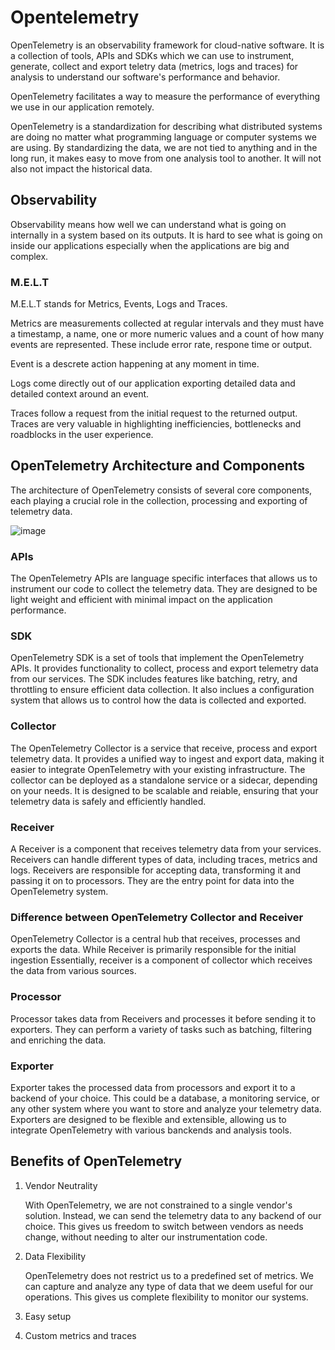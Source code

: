 # Opentelemetry

OpenTelemetry is an observability framework for cloud-native software. It is a collection of tools, APIs and SDKs which we can use to instrument, generate, collect and export teletry data (metrics, logs and traces) for analysis to understand our software's performance and behavior. 

OpenTelemetry facilitates a way to measure the performance of everything we use in our application remotely. 

OpenTelemetry is a standardization for describing what distributed systems are doing no matter what programming language or computer systems we are using. By standardizing the data, we are not tied to anything and in the long run, it makes easy to move from one analysis tool to another. It will not also not impact the historical data.

## Observability

Observability means how well we can understand what is going on internally in a system based on its outputs. It is hard to see what is going on inside our applications especially when the applications are big and complex. 

### M.E.L.T

M.E.L.T stands for Metrics, Events, Logs and Traces.

Metrics are measurements collected at regular intervals and they must have a timestamp, a name, one or more numeric values and a count of how many events are represented. These include error rate, respone time or output. 

Event is a descrete action happening at any moment in time.

Logs come directly out of our application exporting detailed data and detailed context around an event. 

Traces follow a request from the initial request to the returned output. Traces are very valuable in highlighting inefficiencies, bottlenecks and roadblocks in the user experience. 

## OpenTelemetry Architecture and Components

The architecture of OpenTelemetry consists of several core components, each playing a crucial role in the collection, processing and exporting of telemetry data. 

![image](https://github.com/user-attachments/assets/1fd79499-9224-4895-b4f0-3fdf115a5161)

### APIs

The OpenTelemetry APIs are language specific interfaces that allows us to instrument our code to collect the telemetry data. They are designed to be light weight and efficient with minimal impact on the application performance. 

### SDK

OpenTelemetry SDK is a set of tools that implement the OpenTelemetry APIs. It provides functionality to collect, process and export telemetry data from our services. The SDK includes features like batching, retry, and throttling to ensure efficient data collection. It also inclues a configuration system that allows us to control how the data is collected and exported. 

### Collector

The OpenTelemetry Collector is a service that receive, process and export telemetry data. It provides a unified way to ingest and export data, making it easier to integrate OpenTelemetry with your existing infrastructure. The collector can be deployed as a standalone service or a sidecar, depending on your needs. It is designed to be scalable and reiable, ensuring that your telemetry data is safely and efficiently handled. 

### Receiver

A Receiver is a component that receives telemetry data from your services. Receivers can handle different types of data, including traces, metrics and logs. Receivers are responsible for accepting data, transforming it and passing it on to processors. They are the entry point for data into the OpenTelemetry system. 

### Difference between OpenTelemetry Collector and Receiver

OpenTelemetry Collector is a central hub that receives, processes and exports the data. While Receiver is primarily responsible for the initial ingestion Essentially, receiver is a component of collector which receives the data from various sources. 

### Processor

Processor takes data from Receivers and processes it before sending it to exporters. They can perform a variety of tasks such as batching, filtering and enriching the data. 

### Exporter

Exporter takes the processed data from processors and export it to a backend of your choice. This could be a database, a monitoring service, or any other system where you want to store and analyze your telemetry data. Exporters are designed to be flexible and extensible, allowing us to integrate OpenTelemetry with various banckends and analysis tools. 

## Benefits of OpenTelemetry

1. Vendor Neutrality

   With OpenTelemetry, we are not constrained to a single vendor's solution. Instead, we can send the telemetry data to any backend of our choice. This gives us freedom to switch between vendors as needs change, without needing to alter our instrumentation code.
   
2. Data Flexibility

   OpenTelemetry does not restrict us to a predefined set of metrics. We can capture and analyze any type of data that we deem useful for our operations. This gives us complete flexibility to monitor our systems.
   
3. Easy setup

   
5. Custom metrics and traces
